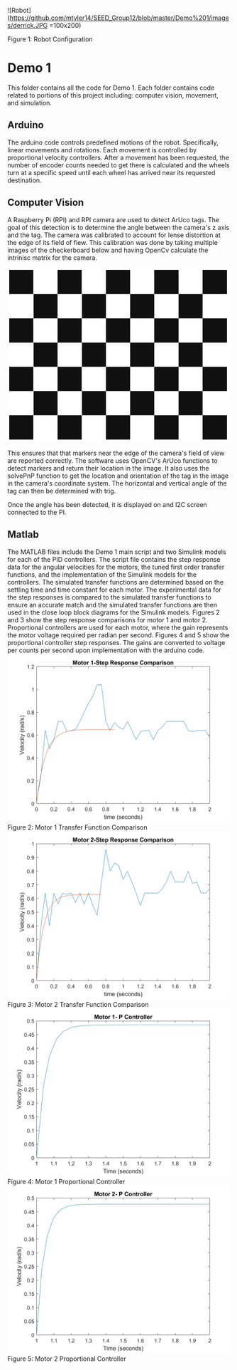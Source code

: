 ![Robot](https://github.com/mtyler14/SEED_Group12/blob/master/Demo%201/images/derrick.JPG =100x200)

Figure 1: Robot Configuration

# Demo 1
This folder contains all the code for Demo 1. Each folder contains code related to portions of this project including: computer vision, movement, and simulation.

## Arduino
The arduino code controls predefined motions of the robot. Specifically, linear movements and rotations. Each movement is controlled by proportional velocity controllers.
After a movement has been requested, the number of encoder counts needed to get there is calculated and the wheels turn at a specific speed until each wheel has arrived
near its requested destination. 

## Computer Vision
A Raspberry Pi (RPI) and RPI camera are used to detect ArUco tags. The goal of this detection is to determine the angle between the camera's z axis and the tag.
The camera was calibrated to account for lense distortion at the edge of its field of fiew. This calibration was done by taking multiple images of the checkerboard below
and having OpenCv calculate the intrinisc matrix for the camera.

![checkerboard](https://github.com/mtyler14/SEED_Group12/blob/master/Demo%201/images/checkerboard.JPG)

This ensures that that markers near the edge of the camera's field of view
are reported correctly. The software uses OpenCV's ArUco functions to detect markers and return their location in the image. It also uses the solvePnP function to get the
location and orientation of the tag in the image in the camera's coordinate system. The horizontal and vertical angle of the tag can then be determined with trig.

Once the angle has been detected, it is displayed on and I2C screen connected to the PI. 

## Matlab
The MATLAB files include the Demo 1 main script and two Simulink models for each of the PID controllers. The script file contains the step response data for the angular velocities for the motors, the tuned first order transfer functions, and the implementation of the Simulink models for the controllers. The simulated transfer functions are determined based on the settling time and time constant for each motor. The experimental data for the step responses is compared to the simulated transfer functions to ensure an accurate match and the simulated transfer functions are then used in the close loop block diagrams for the Simulink models. Figures 2 and 3 show the step response comparisons for motor 1 and motor 2. Proportional controllers are used for each motor, where the gain represents the motor voltage required per radian per second. Figures 4 and 5 show the proportional controller step responses. The gains are converted to voltage per counts per second upon implementation with the arduino code.
![Motor 1 Transfer Function](https://github.com/mtyler14/SEED_Group12/blob/master/Demo%201/images/motor1.png)
Figure 2: Motor 1 Transfer Function Comparison
![Motor 2 Transfer Function](https://github.com/mtyler14/SEED_Group12/blob/master/Demo%201/images/motor2.png)
Figure 3: Motor 2 Transfer Function Comparison
![Motor 1 Proportional Controller](https://github.com/mtyler14/SEED_Group12/blob/master/Demo%201/images/motor1P.png)
Figure 4: Motor 1 Proportional Controller
![Motor 2 Proportional Controller](https://github.com/mtyler14/SEED_Group12/blob/master/Demo%201/images/motor2P.png)
Figure 5: Motor 2 Proportional Controller

